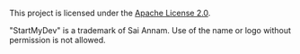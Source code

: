 This project is licensed under the [Apache License 2.0](LICENSE).

"StartMyDev" is a trademark of Sai Annam. Use of the name or logo without permission is not allowed.
